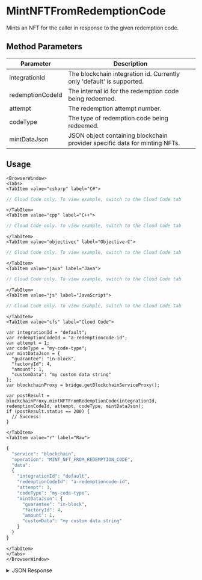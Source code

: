 # MintNFTFromRedemptionCode

Mints an NFT for the caller in response to the given redemption code.

<PartialServop service_name="blockchain" operation_name="MINT_NFT_FROM_REDEMPTION_CODE" />

## Method Parameters
Parameter | Description
--------- | -----------
integrationId | The blockchain integration id. Currently only 'default' is supported.
redemptionCodeId | The internal id for the redemption code being redeemed.
attempt | The redemption attempt number.
codeType | The type of redemption code being redeemed.
mintDataJson | JSON object containing blockchain provider specific data for minting NFTs.

## Usage

```mdx-code-block
<BrowserWindow>
<Tabs>
<TabItem value="csharp" label="C#">
```

```csharp
// Cloud Code only. To view example, switch to the Cloud Code tab
```

```mdx-code-block
</TabItem>
<TabItem value="cpp" label="C++">
```

```cpp
// Cloud Code only. To view example, switch to the Cloud Code tab
```

```mdx-code-block
</TabItem>
<TabItem value="objectivec" label="Objective-C">
```

```objectivec
// Cloud Code only. To view example, switch to the Cloud Code tab
```

```mdx-code-block
</TabItem>
<TabItem value="java" label="Java">
```

```java
// Cloud Code only. To view example, switch to the Cloud Code tab
```

```mdx-code-block
</TabItem>
<TabItem value="js" label="JavaScript">
```

```javascript
// Cloud Code only. To view example, switch to the Cloud Code tab
```

```mdx-code-block
</TabItem>
<TabItem value="cfs" label="Cloud Code">
```

```cfscript
var integrationId = "default";
var redemptionCodeId = "a-redemptioncode-id";
var attempt = 1;
var codeType = "my-code-type";
var mintDataJson = {
  "guarantee": "in-block",
  "factoryId": 4,
  "amount": 1,
  "customData": "my custom data string"
};
var blockchainProxy = bridge.getBlockchainServiceProxy();

var postResult = blockchainProxy.mintNFTFromRedemptionCode(integrationId, redemptionCodeId, attempt, codeType, mintDataJson);
if (postResult.status == 200) {
  // Success!
}
```

```mdx-code-block
</TabItem>
<TabItem value="r" label="Raw">
```

```r
{
  "service": "blockchain",
  "operation": "MINT_NFT_FROM_REDEMPTION_CODE",
  "data":
  {
    "integrationId": "default",
    "redemptionCodeId": "a-redemptioncode-id",
    "attempt": 1,
    "codeType": "my-code-type",
    "mintDataJson": {
      "guarantee": "in-block",
      "factoryId": 4,
      "amount": 1,
      "customData": "my custom data string"
    }
  }
}
```

```mdx-code-block
</TabItem>
</Tabs>
</BrowserWindow>
```

<details>
<summary>JSON Response</summary>

```json
{
  "data": {
    "success": true,
    "response": {
      "transaction_id": "__a_transaction_id__",
      "processed": {
        "id": "3f42fe4f892b04cda087247f0296b3bf93d16972ceff7a1509f9a6c8268e7df5",
        "block_num": 12345678,
        "block_time": "2022-05-10T15:29:27.500",
        "producer_block_id": null,
        "receipt": {
          "status": "executed",
          "cpu_usage_us": 648,
          "net_usage_words": 425
        },
        "elapsed": 648,
        "net_usage": 3400,
        "scheduled": false,
        "action_traces": [
          {
            "action_ordinal": 1,
            "creator_action_ordinal": 0,
            "closest_unnotified_ancestor_action_ordinal": 0,
            "receipt": {
              "receiver": "eosio.nft.ft",
              "act_digest": "aaaabbbbccccdddd",
              "global_sequence": 35962179,
              "recv_sequence": 599,
              "auth_sequence": [
                [
                  "ultra.nft.ft",
                  444
                ]
              ],
              "code_sequence": 1,
              "abi_sequence": 1
            },
            "receiver": "eosio.nft.ft",
            "act": {
              "account": "eosio.nft.ft",
              "name": "issue",
              "authorization": [
                {
                  "actor": "ultra.nft.ft",
                  "permission": "issue"
                }
              ],
              "data": {
                "issue": {
                  "to": "vh1to2ko3wp4",
                  "token_configs": [
                    {
                      "token_factory_id": 4,
                      "amount": 1,
                      "custom_data": "my custom data string"
                    }
                  ],
                  "memo": "23713|a-redemptioncode-id|1|my-code-type"
                }
              },
              "hex_data": "012345555012344"
            },
            "context_free": false,
            "elapsed": 292,
            "console": "",
            "trx_id": "__a_transaction_id__",
            "block_num": 12345678,
            "block_time": "2022-05-10T15:29:27.500",
            "producer_block_id": null,
            "account_ram_deltas": [
              {
                "account": "eosio.nft.ft",
                "delta": 136
              }
            ],
            "except": null,
            "error_code": null,
            "inline_traces": []
          }
        ],
        "account_ram_delta": null,
        "except": null,
        "error_code": null
      }
    }
  },
  "status": 200
}
```
</details>


